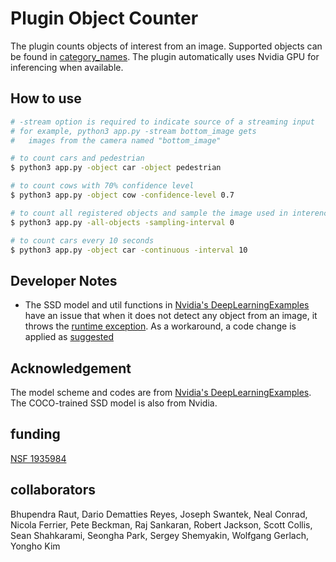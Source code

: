 # Plugin Object Counter

The plugin counts objects of interest from an image. Supported objects can be found in [category_names](category_names.txt). The plugin automatically uses Nvidia GPU for inferencing when available.

## How to use

```bash
# -stream option is required to indicate source of a streaming input
# for example, python3 app.py -stream bottom_image gets
#   images from the camera named "bottom_image"

# to count cars and pedestrian
$ python3 app.py -object car -object pedestrian

# to count cows with 70% confidence level
$ python3 app.py -object cow -confidence-level 0.7

# to count all registered objects and sample the image used in interencing
$ python3 app.py -all-objects -sampling-interval 0

# to count cars every 10 seconds
$ python3 app.py -object car -continuous -interval 10
```

## Developer Notes

- The SSD model and util functions in [Nvidia's DeepLearningExamples](https://github.com/NVIDIA/DeepLearningExamples) have an issue that when it does not detect any object from an image, it throws the [runtime exception](https://github.com/NVIDIA/DeepLearningExamples/issues/680). As a workaround, a code change is applied as [suggested](https://github.com/NVIDIA/DeepLearningExamples/issues/680#issuecomment-690337224)

## Acknowledgement

The model scheme and codes are from [Nvidia's DeepLearningExamples](https://github.com/NVIDIA/DeepLearningExamples). The COCO-trained SSD model is also from Nvidia.


## funding
[NSF 1935984](https://www.nsf.gov/awardsearch/showAward?AWD_ID=1935984)

## collaborators
Bhupendra Raut, Dario Dematties Reyes, Joseph Swantek, Neal Conrad, Nicola Ferrier, Pete Beckman, Raj Sankaran, Robert Jackson, Scott Collis, Sean Shahkarami, Seongha Park, Sergey Shemyakin, Wolfgang Gerlach, Yongho Kim
